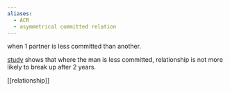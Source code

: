 ```yaml
---
aliases:
  - ACR
  - asymmetrical committed relation
---
```

when 1 partner is less committed than another.

[study](<https://ifstudies.org/blog/weak-and-strong-links-asymmetrical-commitment-in-unmarried-relationships#:~:text=With%20some%20couples%2C%20one%20partner,Asymmetrically%20Committed%20Relationships%20(ACRs).>) shows that where the man is less committed, relationship is not more likely to break up after 2 years.

[[relationship]]